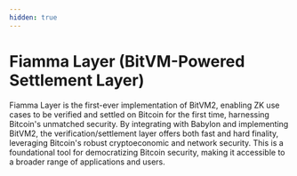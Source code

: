 ```yaml
---
hidden: true
---
```


# Fiamma Layer (BitVM-Powered Settlement Layer)

Fiamma Layer is the first-ever implementation of BitVM2, enabling ZK use cases to be verified and settled on Bitcoin for the first time, harnessing Bitcoin's unmatched security. By integrating with Babylon and implementing BitVM2, the verification/settlement layer offers both fast and hard finality, leveraging Bitcoin's robust cryptoeconomic and network security. This is a foundational tool for democratizing Bitcoin security, making it accessible to a broader range of applications and users.
